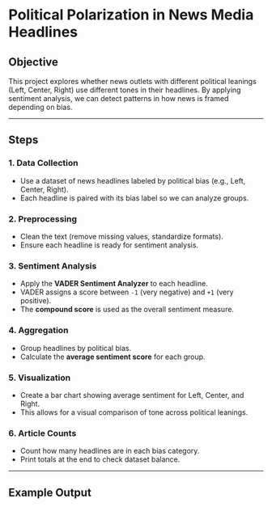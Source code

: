 # Political Polarization in News Media Headlines

## Objective
This project explores whether news outlets with different political leanings (Left, Center, Right) use different tones in their headlines. By applying sentiment analysis, we can detect patterns in how news is framed depending on bias.

---

## Steps

### 1. Data Collection
- Use a dataset of news headlines labeled by political bias (e.g., Left, Center, Right).
- Each headline is paired with its bias label so we can analyze groups.

### 2. Preprocessing
- Clean the text (remove missing values, standardize formats).
- Ensure each headline is ready for sentiment analysis.

### 3. Sentiment Analysis
- Apply the **VADER Sentiment Analyzer** to each headline.
- VADER assigns a score between `-1` (very negative) and `+1` (very positive).
- The **compound score** is used as the overall sentiment measure.

### 4. Aggregation
- Group headlines by political bias.
- Calculate the **average sentiment score** for each group.

### 5. Visualization
- Create a bar chart showing average sentiment for Left, Center, and Right.
- This allows for a visual comparison of tone across political leanings.

### 6. Article Counts
- Count how many headlines are in each bias category.
- Print totals at the end to check dataset balance.

---

## Example Output

